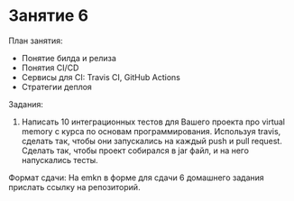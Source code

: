 
# Занятие 6

План занятия:
* Понятие билда и релиза
* Понятия CI/CD
* Сервисы для CI: Travis CI, GitHub Actions
* Стратегии деплоя

Задания:
1. Написать 10 интеграционных тестов для Вашего проекта про virtual memory с курса по основам программирования. Используя travis, сделать так, чтобы они запускались на каждый push и pull request. Сделать так, чтобы проект собирался в jar файл, и на него напускались тесты.

Формат сдачи:
На emkn в форме для сдачи 6 домашнего задания прислать ссылку на репозиторий.
